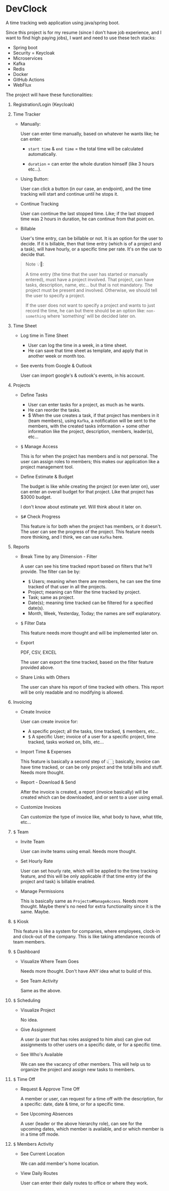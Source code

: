 # DevClock

A time tracking web application using java/spring boot.

Since this project is for my resume (since I don't have job experience, and I want to find high paying jobs), I want and need to use these tech stacks:

- Spring boot
- Security = Keycloak
- Microservices
- Kafka
- Redis
- Docker
- GitHub Actions
- WebFlux



The project will have these functionalities:

1. Registration/Login (Keycloak)

2. Time Tracker

   - Manually: 

     User can enter time manually, based on whatever he wants like; he can enter:

     - `start time` & `end time` = the total time will be calculated automatically.

     - `duration` = can enter the whole duration himself (like 3 hours etc...).

   - Using Button:

     User can click a button (in our case, an endpoint), and the time tracking will start and continue until he stops it.

   - Continue Tracking

     User can continue the last stopped time. Like; if the last stopped time was 2 hours in duration, he can continue from that point on.

   - Billable

     User's time entry, can be billable or not. It is an option for the user to decide. If it is billable, then that time entry (which is of a project and a task), will have hourly, or a specific time per rate. It's on the use to decide that.

   > Note 💡🧐: 
   >
   > A time entry (the time that the user has started or manually entered), must have a project involved. That project, can have tasks, description, name, etc... but that is not mandatory. The project must be present and involved. Otherwise, we should tell the user to specify a project.
   >
   > 
   >
   > If the user does not want to specify a project and wants to just record the time, he can but there should be an option like: `non-something` where 'something' will be decided later on.

3. Time Sheet

   - Log time in Time Sheet

     - User can log the time in a week, in a time sheet. 
     - He can save that time sheet as template, and apply that in another week or month too.

   - See events from Google & Outlook

     User can import google's & outlook's events, in his account.

4. Projects

   - Define Tasks

     - User can enter tasks for a project, as much as he wants. 
     - He can reorder the tasks.
     - $ When the use creates a task, if that project has members in it (team members), using `Kafka`, a notification will be sent to the members, with the created tasks information + some other information like the project, description, members, leader(s), etc...

   - <kbd>$</kbd> Manage Access 

     This is for when the project has members and is not personal. The user can assign roles to members; this makes our application like a project management tool.

   - Define Estimate & Budget

     The budget is like while creating the project (or even later on), user can enter an overall budget for that project. Like that project has $3000 budget.

     I don't know about estimate yet. Will think about it later on.

   - <kbd>$#</kbd> Check Progress

     This feature is for both when the project has members, or it doesn't. The user can see the progress of the project. This feature needs more thinking, and I think, we can use `Kafka` here.

5. Reports

   - Break Time by any Dimension - Filter

     A user can see his time tracked report based on filters that he'll provide. The filter can be by:

     - <kbd>$</kbd> Users; meaning when there are members, he can see the time tracked of that user in all the projects.
     - Project; meaning can filter the time tracked by project.
     - Task; same as project.
     - Date(s); meaning time tracked can be filtered for a specified date(s).
     - Month, Week, Yesterday, Today; the names are self explanatory.

   - <kbd>$</kbd> Filter Data

     This feature needs more thought and will be implemented later on.

   - Export

     PDF, CSV, EXCEL

     The user can export the time tracked, based on the filter feature provided above.

   - Share Links with Others

     The user can share his report of time tracked with others. This report will be only readable and no modifying is allowed.

6. Invoicing

   - Create Invoice

     User can create invoice for:

     -  A specific project; all the tasks, time tracked, <kbd>$</kbd> members, etc...
     - <kbd>$</kbd> A specific User; invoice of a user for a specific project, time tracked, tasks worked on, bills, etc...

   - Import Time & Expenses

     This feature is basically a second step of 👆🏻; basically, invoice can have time tracked, or can be only project and the total bills and stuff. Needs more thought.

   - Report - Download & Send

     After the invoice is created, a report (invoice basically) will be created which can be downloaded, and or sent to a user using email.

   - Customize Invoices

     Can customize the type of invoice like, what body to have, what title, etc...

7. <kbd>$</kbd> Team

   - Invite Team

     User can invite teams using email. Needs more thought.

   - Set Hourly Rate

     User can set hourly rate, which will be applied to the time tracking feature, and this will be only applicable if that time entry (of the project and task) is billable enabled.

   - Manage Permissions

     This is basically same as `Projects#ManageAccess`. Needs more thought. Maybe there's no need for extra functionality since it is the same. Maybe.

8. <kbd>$</kbd> Kiosk

   This feature is like a system for companies, where employees, clock-in and clock-out of the company. This is like taking attendance records of team members.

9. <kbd>$</kbd> Dashboard

   - Visualize Where Team Goes

     Needs more thought. Don't have ANY idea what to build of this.

   - See Team Activity

     Same as the above.

10. <kbd>$</kbd> Scheduling

    - Visualize Project

      No idea.

    - Give Assignment

      A user (a user that has roles assigned to him also) can give out assignments to other users on a specific date, or for a specific time.

    - See Who's Available

      We can see the vacancy of other members. This will help us to organize the project and assign new tasks to members.

11. <kbd>$</kbd> Time Off

    - Request & Approve Time Off

      A member or user, can request for a time off with the description, for a specific: date, date & time, or for a specific time.

    - See Upcoming Absences

      A user (leader or the above hierarchy role), can see for the upcoming dates, which member is available, and or which member is in a time off mode.

12. <kbd>$</kbd> Members Activity

    - See Current Location

      We can add member's home location.

    - View Daily Routes

      User can enter their daily routes to office or where they work.